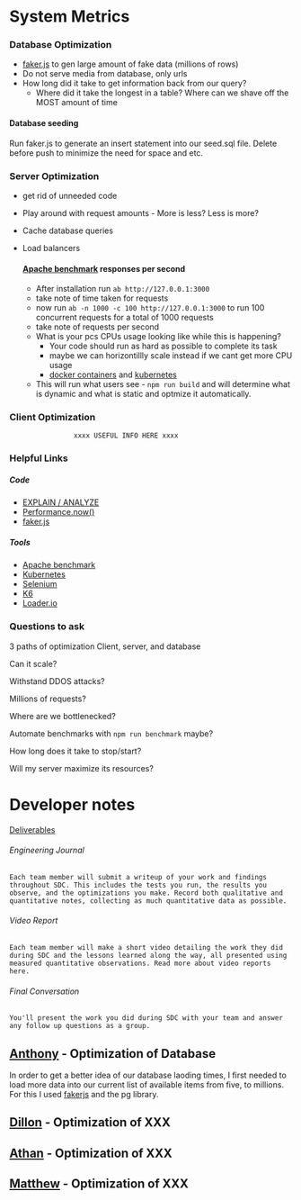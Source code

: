 # System Metrics

### Database Optimization

- [faker.js](https://fakerjs.dev/) to gen large amount of fake data (millions of rows)
- Do not serve media from database, only urls
- How long did it take to get information back from our query?
  - Where did it take the longest in a table? Where can we shave off the MOST amount of time

#### Database seeding

Run faker.js to generate an insert statement into our seed.sql file. Delete before push to minimize the need for space and etc.

### Server Optimization

- get rid of unneeded code
- Play around with request amounts - More is less? Less is more?
- Cache database queries
- Load balancers

  #### [Apache benchmark](https://httpd.apache.org/docs/2.4/programs/ab.html) responses per second

  - After installation run `ab http://127.0.0.1:3000`
  - take note of time taken for requests
  - now run `ab -n 1000 -c 100 http://127.0.0.1:3000` to run 100 concurrent requests for a total of 1000 requests
  - take note of requests per second
  - What is your pcs CPUs usage looking like while this is happening?
    - Your code should run as hard as possible to complete its task
    - maybe we can horizontillly scale instead if we cant get more CPU usage
    - [docker containers](https://www.squash.io/how-to-improve-docker-container-performance/) and [kubernetes](https://kubernetes.io/)
  - This will run what users see - `npm run build` and will determine what is dynamic and what is static and optmize it automatically.

### Client Optimization

                    xxxx USEFUL INFO HERE xxxx

### Helpful Links

##### Code

- [EXPLAIN / ANALYZE](https://www.postgresql.org/docs/current/sql-explain.html)
- [Performance.now()](https://developer.mozilla.org/en-US/docs/Web/API/Performance/now)
- [faker.js](https://fakerjs.dev/)

##### Tools

- [Apache benchmark](https://httpd.apache.org/docs/2.4/programs/ab.html)
- [Kubernetes](https://kubernetes.io/)
- [Selenium](https://www.selenium.dev/documentation/webdriver/)
- [K6](https://k6.io/)
- [Loader.io](https://loader.io/)

### Questions to ask

3 paths of optimization Client, server, and database

Can it scale?

Withstand DDOS attacks?

Millions of requests?

Where are we bottlenecked?

Automate benchmarks with `npm run benchmark` maybe?

How long does it take to stop/start?

Will my server maximize its resources?

# Developer notes

[Deliverables](https://learn-2.galvanize.com/cohorts/3986/blocks/998/content_files/System%20Design%20Capstone/01-introduction-to-system-design-capstone.md)

###### Engineering Journal

    Each team member will submit a writeup of your work and findings throughout SDC. This includes the tests you run, the results you observe, and the optimizations you make. Record both qualitative and quantitative notes, collecting as much quantitative data as possible.

###### Video Report

    Each team member will make a short video detailing the work they did during SDC and the lessons learned along the way, all presented using measured quantitative observations. Read more about video reports here.

###### Final Conversation

    You'll present the work you did during SDC with your team and answer any follow up questions as a group.

## [Anthony](https://github.com/anthonymeadows) - Optimization of Database

In order to get a better idea of our database laoding times, I first needed to load more data into our current list of available items from five, to millions.
For this I used [fakerjs](https://fakerjs.dev/) and the pg library.

## [Dillon]() - Optimization of XXX

## [Athan]() - Optimization of XXX

## [Matthew]() - Optimization of XXX
